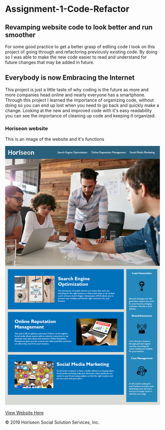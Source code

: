 # Assignment-1-Code-Refactor

## Revamping website code to look better and run smoother

For some good practice to get a better grasp of editing code I took on this project of going through and refactoring previously existing code.
By doing so I was able to make the new code easier to read and understand for future changes that may be added in future.

## Everybody is now Embracing the Internet 

This project is just a little taste of why coding is the future as more and more companies head online and nearly everyone has a smartphone.
Through this project I learned the importance of organizing code, without doing so you can end up lost when you need to go back and quickly make a change.
Looking at the new and improved code with it's easy readability you can see the importance of cleaning up code and keeping it organized.

### Horiseon website

This is an image of the website and it's functions

![The Horiseon webpage](./assets/images/demo.png)

[View Website Here](https://mpalfano.github.io/Assignment-1-Code-Refactor/)

© 2019 Horiseon Social Solution Services, Inc.

